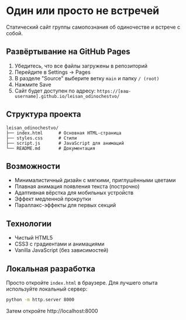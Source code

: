 # Один или просто не встречей

Статический сайт группы самопознания об одиночестве и встрече с собой.

## Развёртывание на GitHub Pages

1. Убедитесь, что все файлы загружены в репозиторий
2. Перейдите в Settings → Pages
3. В разделе "Source" выберите ветку `main` и папку `/ (root)`
4. Нажмите Save
5. Сайт будет доступен по адресу: `https://[ваш-username].github.io/leisan_odinochestvo/`

## Структура проекта

```
leisan_odinochestvo/
├── index.html      # Основная HTML-страница
├── styles.css      # Стили
├── script.js       # JavaScript для анимаций
└── README.md       # Документация
```

## Возможности

- Минималистичный дизайн с мягкими, приглушёнными цветами
- Плавная анимация появления текста (построчно)
- Адаптивная вёрстка для мобильных устройств
- Эффект медленной прокрутки
- Параллакс-эффекты для первых секций

## Технологии

- Чистый HTML5
- CSS3 с градиентами и анимациями
- Vanilla JavaScript (без зависимостей)

## Локальная разработка

Просто откройте `index.html` в браузере. Для лучшего опыта используйте локальный сервер:

```bash
python -m http.server 8000
```

Затем откройте http://localhost:8000

